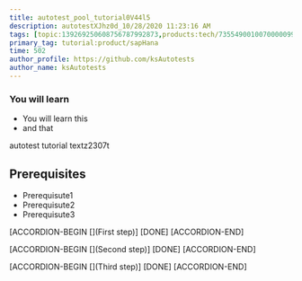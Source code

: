 ```yaml
---
title: autotest_pool_tutorial0V44l5
description: autotestXJhz0d_10/28/2020 11:23:16 AM
tags: [topic:139269250608756787992873,products:tech/73554900100700000996,tutorial:experience/advanced]
primary_tag: tutorial:product/sapHana
time: 502
author_profile: https://github.com/ksAutotests
author_name: ksAutotests
---
```

### You will learn
- You will learn this
- and that

autotest tutorial textz2307t

## Prerequisites
- Prerequisute1
- Prerequisute2
- Prerequisute3

[ACCORDION-BEGIN [](First step)]
[DONE]
[ACCORDION-END]

[ACCORDION-BEGIN [](Second step)]
[DONE]
[ACCORDION-END]

[ACCORDION-BEGIN [](Third step)]
[DONE]
[ACCORDION-END]

